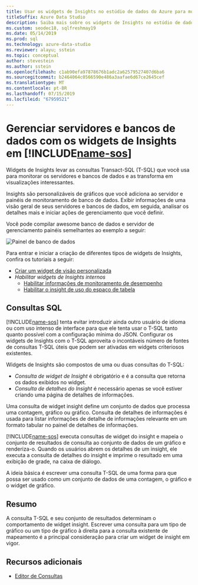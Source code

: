 ```yaml
---
title: Usar os widgets de Insights no estúdio de dados do Azure para monitorar servidores e bancos de dados
titleSuffix: Azure Data Studio
description: Saiba mais sobre os widgets de Insights no estúdio de dados do Azure
ms.custom: seodec18, sqlfreshmay19
ms.date: 05/14/2019
ms.prod: sql
ms.technology: azure-data-studio
ms.reviewer: alayu; sstein
ms.topic: conceptual
author: stevestein
ms.author: sstein
ms.openlocfilehash: c1ab90efa97878676b1adc2a62579527407d6ba6
ms.sourcegitcommit: b2464064c0566590e486a3aafae6d67ce2645cef
ms.translationtype: MT
ms.contentlocale: pt-BR
ms.lasthandoff: 07/15/2019
ms.locfileid: "67959521"
---
```

# <a name="manage-servers-and-databases-with-insight-widgets-in-includename-sosincludesname-sos-shortmd"></a>Gerenciar servidores e bancos de dados com os widgets de Insights em [!INCLUDE[name-sos](../includes/name-sos-short.md)]

Widgets de Insights levar as consultas Transact-SQL (T-SQL) que você usa para monitorar os servidores e bancos de dados e as transforma em visualizações interessantes.

Insights são personalizáveis de gráficos que você adiciona ao servidor e painéis de monitoramento de banco de dados. Exibir informações de uma visão geral de seus servidores e bancos de dados, em seguida, analisar os detalhes mais e iniciar ações de gerenciamento que você definir.

Você pode compilar awesome banco de dados e servidor de gerenciamento painéis semelhantes ao exemplo a seguir:

![Painel de banco de dados](media/insight-widgets/database-dashboard.png)


Para entrar e iniciar a criação de diferentes tipos de widgets de Insights, confira os tutoriais a seguir:

- [Criar um widget de visão personalizada](tutorial-build-custom-insight-sql-server.md)
- *Habilitar widgets de Insights internos*
  - [Habilitar informações de monitoramento de desempenho](tutorial-qds-sql-server.md)
  - [Habilitar o insight de uso do espaço de tabela](tutorial-table-space-sql-server.md)


## <a name="sql-queries"></a>Consultas SQL

[!INCLUDE[name-sos](../includes/name-sos-short.md)] tenta evitar introduzir ainda outro usuário de idioma ou com uso intenso de interface para que ele tenta usar o T-SQL tanto quanto possível com a configuração mínima do JSON. Configurar os widgets de Insights com o T-SQL aproveita o incontáveis número de fontes de consultas T-SQL úteis que podem ser ativadas em widgets criteriosos existentes.

Widgets de Insights são compostos de uma ou duas consultas do T-SQL:
* *Consulta de widget de Insight* é obrigatório e é a consulta que retorna os dados exibidos no widget.
* *Consulta de detalhes do Insight* é necessário apenas se você estiver criando uma página de detalhes de informações.

Uma consulta de widget insight define um conjunto de dados que processa uma contagem, gráfico ou gráfico. Consulta de detalhes de informações é usada para listar informações de detalhe de informações relevante em um formato tabular no painel de detalhes de informações. 

[!INCLUDE[name-sos](../includes/name-sos-short.md)] executa consultas de widget do insight e mapeia o conjunto de resultados de consulta ao conjunto de dados de um gráfico e renderiza-o. Quando os usuários abrem os detalhes de um insight, ele executa a consulta de detalhes do insight e imprime o resultado em uma exibição de grade, na caixa de diálogo.

A ideia básica é escrever uma consulta T-SQL de uma forma para que possa ser usado como um conjunto de dados de uma contagem, o gráfico e o widget de gráfico. 

## <a name="summary"></a>Resumo

A consulta T-SQL e seu conjunto de resultados determinam o comportamento de widget insight. Escrever uma consulta para um tipo de gráfico ou um tipo de gráfico à direita para a consulta existente de mapeamento é a principal consideração para criar um widget de insight em vigor.



## <a name="additional-resources"></a>Recursos adicionais
- [Editor de Consultas](tutorial-sql-editor.md)

